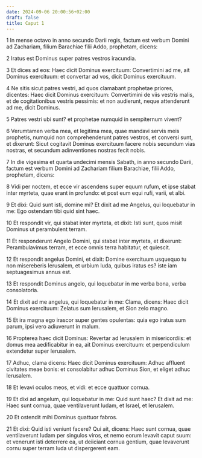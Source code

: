 ```yaml
---
date: 2024-09-06 20:00:56+02:00
draft: false
title: Caput 1
---
```





1 In mense octavo in anno secundo Darii regis, factum est verbum Domini ad Zachariam, filium Barachiae filii Addo, prophetam, dicens:

2 Iratus est Dominus super patres vestros iracundia.

3 Et dices ad eos: Haec dicit Dominus exercituum: Convertimini ad me, ait Dominus exercituum: et convertar ad vos, dicit Dominus exercituum.

4 Ne sitis sicut patres vestri, ad quos clamabant prophetae priores, dicentes: Haec dicit Dominus exercituum: Convertimini de viis vestris malis, et de cogitationibus vestris pessimis: et non audierunt, neque attenderunt ad me, dicit Dominus.

5 Patres vestri ubi sunt? et prophetae numquid in sempiternum vivent?

6 Verumtamen verba mea, et legitima mea, quae mandavi servis meis prophetis, numquid non comprehenderunt patres vestros, et conversi sunt, et dixerunt: Sicut cogitavit Dominus exercituum facere nobis secundum vias nostras, et secundum adinventiones nostras fecit nobis.

7 In die vigesima et quarta undecimi mensis Sabath, in anno secundo Darii, factum est verbum Domini ad Zachariam filium Barachiae, filii Addo, prophetam, dicens:

8 Vidi per noctem, et ecce vir ascendens super equum rufum, et ipse stabat inter myrteta, quae erant in profundo: et post eum equi rufi, varii, et albi.

9 Et dixi: Quid sunt isti, domine mi? Et dixit ad me Angelus, qui loquebatur in me: Ego ostendam tibi quid sint haec.

10 Et respondit vir, qui stabat inter myrteta, et dixit: Isti sunt, quos misit Dominus ut perambulent terram.

11 Et responderunt Angelo Domini, qui stabat inter myrteta, et dixerunt: Perambulavimus terram, et ecce omnis terra habitatur, et quiescit.

12 Et respondit angelus Domini, et dixit: Domine exercituum usquequo tu non misereberis Ierusalem, et urbium Iuda, quibus iratus es? iste iam septuagesimus annus est.

13 Et respondit Dominus angelo, qui loquebatur in me verba bona, verba consolatoria.

14 Et dixit ad me angelus, qui loquebatur in me: Clama, dicens: Haec dicit Dominus exercituum: Zelatus sum Ierusalem, et Sion zelo magno.

15 Et ira magna ego irascor super gentes opulentas: quia ego iratus sum parum, ipsi vero adiuverunt in malum.

16 Propterea haec dicit Dominus: Revertar ad Ierusalem in misericordiis: et domus mea aedificabitur in ea, ait Dominus exercituum: et perpendiculum extendetur super Ierusalem.

17 Adhuc, clama dicens: Haec dicit Dominus exercituum: Adhuc affluent civitates meae bonis: et consolabitur adhuc Dominus Sion, et eliget adhuc Ierusalem.

18 Et levavi oculos meos, et vidi: et ecce quattuor cornua.

19 Et dixi ad angelum, qui loquebatur in me: Quid sunt haec? Et dixit ad me: Haec sunt cornua, quae ventilaverunt Iudam, et Israel, et Ierusalem.

20 Et ostendit mihi Dominus quattuor fabros.

21 Et dixi: Quid isti veniunt facere? Qui ait, dicens: Haec sunt cornua, quae ventilaverunt Iudam per singulos viros, et nemo eorum levavit caput suum: et venerunt isti deterrere ea, ut deiiciant cornua gentium, quae levaverunt cornu super terram Iuda ut dispergerent eam.

